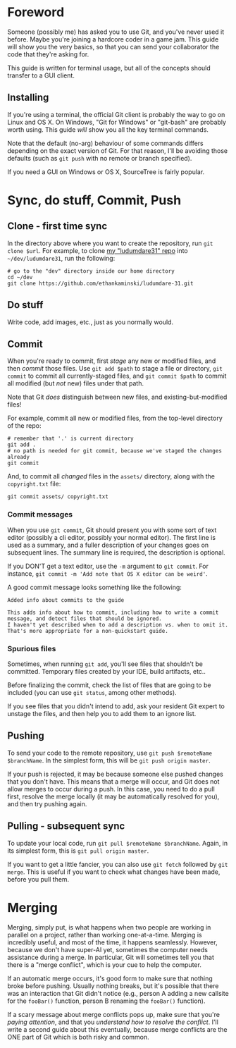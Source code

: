 # Foreword
Someone (possibly me) has asked you to use Git, and you've never used it before. Maybe you're joining a hardcore coder in a game jam. This guide will show you the very basics, so that you can send your collaborator the code that they're asking for.

This guide is written for terminal usage, but all of the concepts should transfer to a GUI client.

## Installing
If you're using a terminal, the official Git client is probably the way to go on Linux and OS X. On Windows, "Git for Windows" or "git-bash" are probably worth using. This guide _will_ show you all the key terminal commands.

Note that the default (no-arg) behaviour of some commands differs depending on the exact version of Git. For that reason, I'll be avoiding those defaults (such as `git push` with no remote or branch specified).

If you need a GUI on Windows or OS X, SourceTree is fairly popular.

# Sync, do stuff, Commit, Push

## Clone - first time sync
In the directory above where you want to create the repository, run `git clone $url`. For example, to clone [my "ludumdare31" repo](https://github.com/ethankaminski/ludumdare-31) into `~/dev/ludumdare31`, run the following:

	# go to the "dev" directory inside our home directory
	cd ~/dev
	git clone https://github.com/ethankaminski/ludumdare-31.git

## Do stuff
Write code, add images, etc., just as you normally would.

## Commit
When you're ready to commit, first *stage* any new or modified files, and then *commit* those files. Use `git add $path` to stage a file or directory, `git commit` to commit all currently-staged files, and `git commit $path` to commit all modified (but _not_ new) files under that path.

Note that Git _does_ distinguish between new files, and existing-but-modified files!

For example, commit all new or modified files, from the top-level directory of the repo:

	# remember that '.' is current directory
	git add .
	# no path is needed for git commit, because we've staged the changes already
	git commit

And, to commit all _changed_ files in the `assets/` directory, along with the `copyright.txt` file:

	git commit assets/ copyright.txt

### Commit messages
When you use `git commit`, Git should present you with some sort of text editor (possibly a cli editor, possibly your normal editor). The first line is used as a summary, and a fuller description of your changes goes on subsequent lines. The summary line is required, the description is optional.

If you DON'T get a text editor, use the `-m` argument to `git commit`. For instance, `git commit -m 'Add note that OS X editor can be weird'`.

A good commit message looks something like the following:

	Added info about commits to the guide

	This adds info about how to commit, including how to write a commit message, and detect files that should be ignored.
	I haven't yet described when to add a description vs. when to omit it. That's more appropriate for a non-quickstart guide.

### Spurious files
Sometimes, when running `git add`, you'll see files that shouldn't be committed. Temporary files created by your IDE, build artifacts, etc..

Before finalizing the commit, check the list of files that are going to be included (you can use `git status`, among other methods).

If you see files that you didn't intend to add, ask your resident Git expert to unstage the files, and then help you to add them to an ignore list.

## Pushing
To send your code to the remote repository, use `git push $remoteName $branchName`. In the simplest form, this will be `git push origin master`.

If your push is rejected, it may be because someone else pushed changes that you don't have. This means that a merge will occur, and Git does not allow merges to occur during a push. In this case, you need to do a pull first, resolve the merge locally (it may be automatically resolved for you), and then try pushing again.

## Pulling - subsequent sync
To update your local code, run `git pull $remoteName $branchName`. Again, in its simplest form, this is `git pull origin master`.

If you want to get a little fancier, you can also use `git fetch` followed by `git merge`. This is useful if you want to check what changes have been made, before you pull them.

# Merging
Merging, simply put, is what happens when two people are working in parallel on a project, rather than working one-at-a-time. Merging is incredibly useful, and most of the time, it happens seamlessly. However, because we don't have super-AI yet, sometimes the computer needs assistance during a merge. In particular, Git will sometimes tell you that there is a "merge conflict", which is your cue to help the computer.

If an automatic merge occurs, it's good form to make sure that nothing broke before pushing. Usually nothing breaks, but it's possible that there was an interaction that Git didn't notice (e.g., person A adding a new callsite for the `fooBar()` function, person B renaming the `fooBar()` function).

If a scary message about merge conflicts pops up, make sure that you're *paying attention*, and that you *understand how to resolve the conflict*. I'll write a second guide about this eventually, because merge conflicts are the ONE part of Git which is both risky and common.
